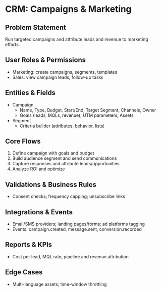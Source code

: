 # CRM: Campaigns & Marketing

## Problem Statement
Run targeted campaigns and attribute leads and revenue to marketing efforts.

## User Roles & Permissions
- Marketing: create campaigns, segments, templates
- Sales: view campaign leads, follow-up tasks

## Entities & Fields
- Campaign
  - Name, Type, Budget, Start/End, Target Segment, Channels, Owner
  - Goals (leads, MQLs, revenue), UTM parameters, Assets
- Segment
  - Criteria builder (attributes, behavior, lists)

## Core Flows
1. Define campaign with goals and budget
2. Build audience segment and send communications
3. Capture responses and attribute leads/opportunities
4. Analyze ROI and optimize

## Validations & Business Rules
- Consent checks; frequency capping; unsubscribe links

## Integrations & Events
- Email/SMS providers; landing pages/forms; ad platforms tagging
- Events: campaign.created, message.sent, conversion.recorded

## Reports & KPIs
- Cost per lead, MQL rate, pipeline and revenue attribution

## Edge Cases
- Multi-language assets; time-window throttling
